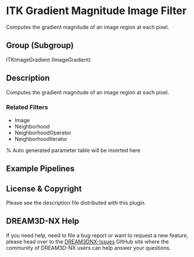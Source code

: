 # ITK Gradient Magnitude Image Filter

Computes the gradient magnitude of an image region at each pixel.

## Group (Subgroup)

ITKImageGradient (ImageGradient)

## Description

Computes the gradient magnitude of an image region at each pixel.

### Related Filters

- Image
- Neighborhood
- NeighborhoodOperator
- NeighborhoodIterator

% Auto generated parameter table will be inserted here

## Example Pipelines

## License & Copyright

Please see the description file distributed with this plugin.

## DREAM3D-NX Help

If you need help, need to file a bug report or want to request a new feature, please head over to the [DREAM3DNX-Issues](https://github.com/BlueQuartzSoftware/DREAM3DNX-Issues/discussions) GItHub site where the community of DREAM3D-NX users can help answer your questions.
